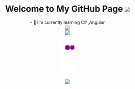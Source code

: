 <h1 align="center">
  Welcome to My GitHub Page
  <img src="https://media.giphy.com/media/3o6gDPE1Oz2PxecruM/giphy.gif" width="28">
</h1>


<div align="center">
    - 🌱 I’m currently learning C# ,Angular
 <div>
   
 
<div align="center">  
  <a href="https://github.com/GizemElvngc/github-profile-views-counter">
    <img align="center" src="https://komarev.com/ghpvc/?username=GizemElvngc&color=f75c7e">
 </a>
</div>

<div align="center">  
  <img src="https://user-images.githubusercontent.com/73352461/150208815-8b3bb038-a50c-4cbb-907d-412a30962d8b.gif">
</div>
   

![snake gif](https://github.com/GizemElvngc/GizemElvngc/blob/output/github-contribution-grid-snake.gif)

   
<div align="center">  
  <a href="https://github.com/anuraghazra/github-readme-stats">
    <img align="center" src="https://github-readme-stats.vercel.app/api/top-langs/?username=mervekrblt&layout=compact&theme=radical" />
  </a>
</div>
